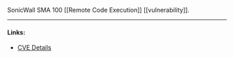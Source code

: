 SonicWall SMA 100 [[Remote Code Execution]] [[vulnerability]].

---
#### Links:
- [CVE Details](https://www.cvedetails.com/cve/CVE-2021-27646/)
